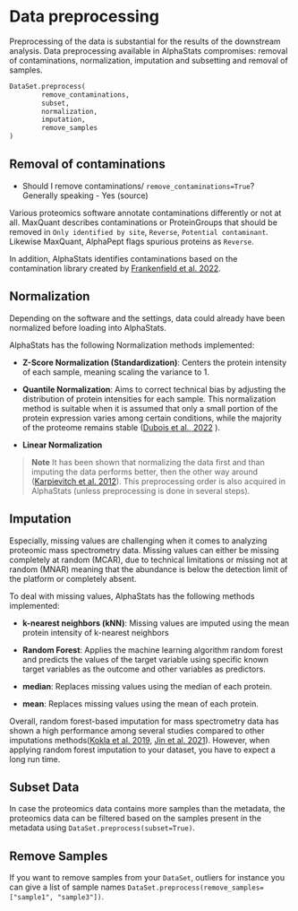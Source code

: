 # Data preprocessing

Preprocessing of the data is substantial for the results of the downstream analysis.
Data preprocessing available in AlphaStats compromises: removal of contaminations, normalization, imputation and subsetting and removal of samples.

```python
DataSet.preprocess(
        remove_contaminations,
        subset,
        normalization,
        imputation,
        remove_samples
)
```

## Removal of contaminations

- Should I remove contaminations/ `remove_contaminations=True`? Generally speaking - Yes (source)

Various proteomics software annotate contaminations differently or not at all. MaxQuant describes contaminations or ProteinGroups that should be removed in `Only identified by site`, `Reverse`, `Potential contaminant`. Likewise MaxQuant, AlphaPept flags spurious proteins as `Reverse`. 

In addition, AlphaStats identifies contaminations based on the contamination library created by [Frankenfield et al. 2022](https://www.biorxiv.org/content/10.1101/2022.04.27.489766v2.full).


## Normalization

Depending on the software and the settings, data could already have been normalized before loading into AlphaStats.

AlphaStats has the following Normalization methods implemented:

 - **Z-Score Normalization (Standardization)**: Centers the protein intensity of each sample, meaning scaling the variance to 1.
 
 - **Quantile Normalization**: Aims to correct technical bias by adjusting the distribution of protein intensities for each sample. This normalization method is suitable when it is assumed that only a small portion of the protein expression varies among certain conditions, while the majority of the proteome remains stable ([Dubois et al., 2022](https://doi.org/10.1016/j.biosystems.2022.104661) ).
 
 - **Linear Normalization** 


> **Note**
> It has been shown that normalizing the data first and than imputing the data performs better, then the other way around 
([Karpievitch et al. 2012](https://doi.org/10.1186/1471-2105-13-S16-S5)). This preprocessing order is also acquired in
AlphaStats (unless preprocessing is done in several steps).


## Imputation

Especially, missing values are challenging when it comes to analyzing proteomic mass spectrometry data. Missing values can either be missing completely at random (MCAR), due to technical limitations or missing not at random (MNAR) meaning that the abundance is below the detection limit of the platform or completely absent.
 
To deal with missing values, AlphaStats has the following methods implemented:

- **k-nearest neighbors (kNN)**: Missing values are imputed using the mean protein intensity of k-nearest neighbors

- **Random Forest**: Applies the machine learning algorithm random forest and predicts the values of the target variable using specific known target variables as the outcome and other variables as predictors.

- **median**: Replaces missing values using the median of each protein.

- **mean**: Replaces missing values using the mean of each protein.

Overall, random forest-based imputation for mass spectrometry data has shown a high performance among several studies compared to other imputations methods([Kokla et al. 2019](https://doi.org/10.1186/s12859-019-3110-0), [Jin et al. 2021](https://doi.org/10.1038/s41598-021-81279-4)). However, when applying random forest imputation to your dataset, you have to expect a long run time.



## Subset Data

In case the proteomics data contains more samples than the metadata, the proteomics data can be filtered based on the samples present in the metadata using `DataSet.preprocess(subset=True)`.

## Remove Samples

If you want to remove samples from your `DataSet`, outliers for instance you can give a list of sample names `DataSet.preprocess(remove_samples=["sample1", "sample3"])`.


